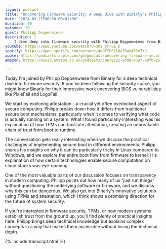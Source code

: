 ```yaml
---
layout: podcast
title: "Uncovering Firmware Security: A Deep Dive with Binarly's Philipp Deppenwiese"
date: "2024-09-22T00:00:00+01:00"
duration: 60
episode: 20
guest: Philipp Deppenwiese
description: |
    I dive deep into firmware security with Philipp Deppenwiese from Binarly, exploring how attestation ensures system integrity from boot to runtime. We discuss their groundbreaking work in finding BIOS vulnerabilities and how modern computing systems can better protect against firmware-level attacks.
youtube: https://www.youtube.com/watch?v=SOa_sr-Ea_k
spotify: https://open.spotify.com/episode/4qdFfD62LdqlR4e43Rx7Yb
apple: https://podcasts.apple.com/gb/podcast/uncovering-firmware-security-a-deep-dive-with/id1722663295?i=1000670341154
amazon: https://music.amazon.co.uk/podcasts/c8e79c21-2dde-4597-b9fb-257ecbc2bf29/episodes/6df23cc3-2628-4111-9c7b-e73fd1e79be2/nerding-out-with-viktor-uncovering-firmware-security-a-deep-dive-with-binarly's-philipp-deppenwiese

---
```


Today I'm joined by Philipp Deppenwiese from Binarly for a deep technical dive into firmware security. If you've been following the security space, you might know Binarly for their impressive work uncovering BIOS vulnerabilities like PixieFail and LogoFail.

We start by exploring attestation - a crucial yet often overlooked aspect of secure computing. Philipp breaks down how it differs from traditional secure boot mechanisms, particularly when it comes to verifying what code is actually running on a system. What I found particularly interesting was his explanation of how TPMs can facilitate attestation, creating an unbreakable chain of trust from boot to runtime.

The conversation gets really interesting when we discuss the practical challenges of implementing secure boot in different environments. Philipp shares his insights on why it can be particularly tricky in Linux compared to Windows, and we explore the entire boot flow from firmware to kernel. His explanation of how certain technologies enable secure computation on cloud stacks was eye-opening.

One of the most valuable parts of our discussion focuses on transparency in modern computing. Philipp points out how many of us "just run things" without questioning the underlying software or firmware, and we discuss why this can be dangerous. We also get into Binarly's innovative solutions using TPMs and attestation, which I think shows a promising direction for the future of system security.

If you're interested in firmware security, TPMs, or how modern systems establish trust from the ground up, you'll find plenty of practical insights here. Philipp brings deep technical knowledge but explains complex concepts in a way that makes them accessible without losing the technical depth.

{% include transcript.html %}